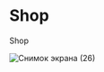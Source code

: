 # Shop
Shop

![Снимок экрана (26)](https://github.com/Arisanerz/Shop/assets/138304850/e3b9cc46-ff83-4902-955e-cb73d305a43c)
